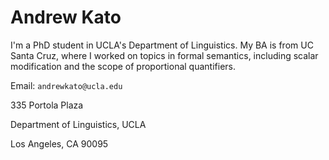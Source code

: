 # Andrew Kato

I'm a PhD student in UCLA's Department of Linguistics. My BA is from UC Santa Cruz, where I worked on topics in formal semantics, including scalar modification and the scope of proportional quantifiers.

Email: `andrewkato@ucla.edu`

335 Portola Plaza

Department of Linguistics, UCLA

Los Angeles, CA 90095